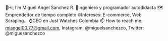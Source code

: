 👋Hi, I’m Miguel Angel Sanchez R.
🚀Ingeniero y programador autodidacta
🗺Emprendedor de tiempo completo
🌐Intereses: E-commerce, Web Scraping...
⌚CEO en Just Watches Colombia
📫 How to reach me: miangel00.77@gmail.com, Instagram: @miguelsanchezco, Twitter: @miguesanchezco

<!---
malosopt/malosopt is a ✨ special ✨ repository because its `README.md` (this file) appears on your GitHub profile.
You can click the Preview link to take a look at your changes.
--->
